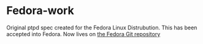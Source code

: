 # Fedora-work
Original ptpd spec created for the Fedora Linux Distrubution.  This has been accepted into Fedora.
Now lives on [the Fedora Git repository](https://src.fedoraproject.org/rpms/ptpd.git)

